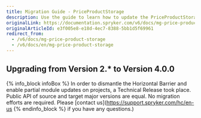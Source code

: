 ```yaml
---
title: Migration Guide - PriceProductStorage
description: Use the guide to learn how to update the PriceProductStorage module.
originalLink: https://documentation.spryker.com/v6/docs/mg-price-product-storage
originalArticleId: e3f005e8-e18d-4ec7-8388-5bb1d5f69961
redirect_from:
  - /v6/docs/mg-price-product-storage
  - /v6/docs/en/mg-price-product-storage
---
```


## Upgrading from Version 2.* to Version 4.0.0
{% info_block infoBox %}
In order to dismantle the Horizontal Barrier and enable partial module updates on projects, a Technical Release took place. Public API of source and target major versions are equal. No migration efforts are required. Please [contact us](https://support.spryker.com/hc/en-us
{% endinfo_block %} if you have any questions.)
